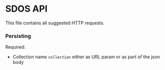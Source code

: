 # SDOS API
This file contains all suggested HTTP requests. 

### Persisting
Required:
* Collection name `collection` either as URL param or as part of the json body
